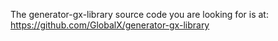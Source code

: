 The generator-gx-library source code you are looking for is at: https://github.com/GlobalX/generator-gx-library